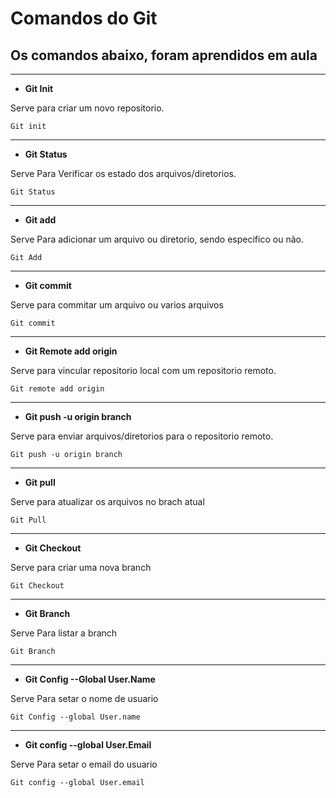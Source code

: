 # Comandos do Git
## Os comandos abaixo, foram aprendidos em aula
---

- **Git Init**
  
Serve para criar um novo repositorio.

`Git init`

 ---
- **Git Status**
  
Serve Para Verificar os estado dos arquivos/diretorios.

`Git Status`

---
- **Git add**
  
Serve Para adicionar um arquivo ou diretorio, sendo especifico ou não.

`Git Add`

 ---
- **Git commit**
  
Serve para commitar um arquivo ou varios arquivos

`Git commit`

 ---
- **Git Remote add origin**
  
Serve para vincular repositorio local com um repositorio remoto.

`Git remote add origin`

---
- **Git push -u origin branch**
  
Serve para enviar arquivos/diretorios para o repositorio remoto.

`Git push -u origin branch`

 ---
- **Git pull**
  
Serve para atualizar os arquivos no brach atual

`Git Pull`

 ---
- **Git Checkout**
  
Serve para criar uma nova branch

`Git Checkout`

---
- **Git Branch**
  
Serve Para listar a branch

`Git Branch`

 ---
- **Git Config --Global User.Name**

Serve Para setar o nome de usuario

`Git Config --global User.name`

---
- **Git config --global User.Email**

Serve Para setar o email do usuario

`Git config --global User.email`
  

